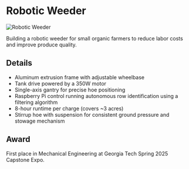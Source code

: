 # Robotic Weeder

![Robotic Weeder](../../images/RoboWeeder.JPG)

Building a robotic weeder for small organic farmers to reduce labor costs and improve produce quality.

## Details

- Aluminum extrusion frame with adjustable wheelbase
- Tank drive powered by a 350W motor
- Single-axis gantry for precise hoe positioning
- Raspberry Pi control running autonomous row identification using a filtering algorithm
- 8-hour runtime per charge (covers ~3 acres)
- Stirrup hoe with suspension for consistent ground pressure and stowage mechanism

## Award

First place in Mechanical Engineering at Georgia Tech Spring 2025 Capstone Expo.